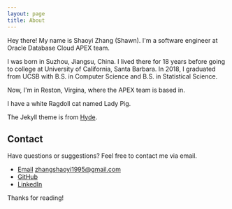 ```yaml
---
layout: page
title: About
---
```


Hey there! My name is Shaoyi Zhang (Shawn). I'm a software engineer at Oracle Database Cloud APEX team.

I was born in Suzhou, Jiangsu, China. I lived there for 18 years before going to college at University of California, Santa Barbara. In 2018, I graduated from UCSB with B.S. in Computer Science and B.S. in Statistical Science.

Now, I'm in Reston, Virgina, where the APEX team is based in.

I have a white Ragdoll cat named Lady Pig.

The Jekyll theme is from [Hyde](https://github.com/poole/hyde).

## Contact
Have questions or suggestions? Feel free to contact me via email.

* [Email](mailto:zhangshaoyi1995@gmail.com) zhangshaoyi1995@gmail.com
* [GitHub](https://github.com/ShaoyiZhang)
* [LinkedIn](https://www.linkedin.com/in/shaoyizhang/)

Thanks for reading!
